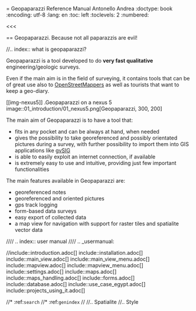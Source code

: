 = Geopaparazzi Reference Manual
Antonello Andrea
:doctype: book
:encoding: utf-8
:lang: en
:toc: left
:toclevels: 2
:numbered:


<<<


== Geopaparazzi. Because not all paparazzis are evil!

//.. index:: what is geopaparazzi?

Geopaparazzi is a tool developed to do **very fast qualitative** engineering/geologic surveys. 

Even if the main aim is in the field of surveying, it contains tools that can be 
of great use also to [OpenStreetMappers](http://www.osm.org) as well as tourists that
want to keep a geo-diary.

[[img-nexus5]] 
.Geopaparazzi on a nexus 5
image::01_introduction/01_nexus5.png[Geopaparazzi, 300, 200]



The main aim of Geopaparazzi is to have a tool that:                                         

* fits in any pocket and can be always at hand, when needed
* gives the possibility to take georeferenced and possibly orientated pictures
  during a survey, with further possibility to import them into
  GIS applications like [gvSIG](http://www.gvsig.org) 
* is able to easily exploit an internet connection, if available 
* is extremely easy to use and intuitive, providing just few important functionalities


The main features available in Geopaparazzi are:

* georeferenced notes
* georeferenced and oriented pictures
* gps track logging
* form-based data surveys
* easy export of collected data 
* a map view for navigation with support for raster tiles and spatialite vector data

//// .. index:: user manual
//// .. _usermanual:


//include::introduction.adoc[]
include::installation.adoc[]
include::main_view.adoc[]
include::main_view_menu.adoc[]
include::mapview.adoc[]
include::mapview_menu.adoc[]
include::settings.adoc[]
include::maps.adoc[]
include::maps_handling.adoc[]
include::forms.adoc[]
include::database.adoc[]
include::use_case_egypt.adoc[]
include::projects_using_it.adoc[]


//* :ref:`search`
//* :ref:`genindex`
//
//..   Spatialite
//..   Style

